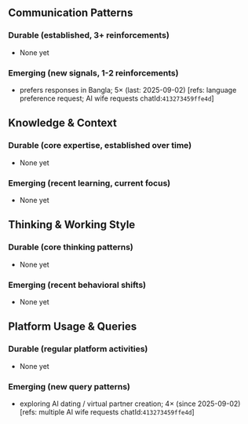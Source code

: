 ## Communication Patterns
### Durable (established, 3+ reinforcements)
- None yet

### Emerging (new signals, 1-2 reinforcements)
- prefers responses in Bangla; 5× (last: 2025-09-02) [refs: language preference request; AI wife requests chatId:`413273459ffe4d`]

## Knowledge & Context
### Durable (core expertise, established over time)
- None yet

### Emerging (recent learning, current focus)
- None yet

## Thinking & Working Style
### Durable (core thinking patterns)
- None yet

### Emerging (recent behavioral shifts)
- None yet

## Platform Usage & Queries
### Durable (regular platform activities)
- None yet

### Emerging (new query patterns)
- exploring AI dating / virtual partner creation; 4× (since 2025-09-02) [refs: multiple AI wife requests chatId:`413273459ffe4d`]
